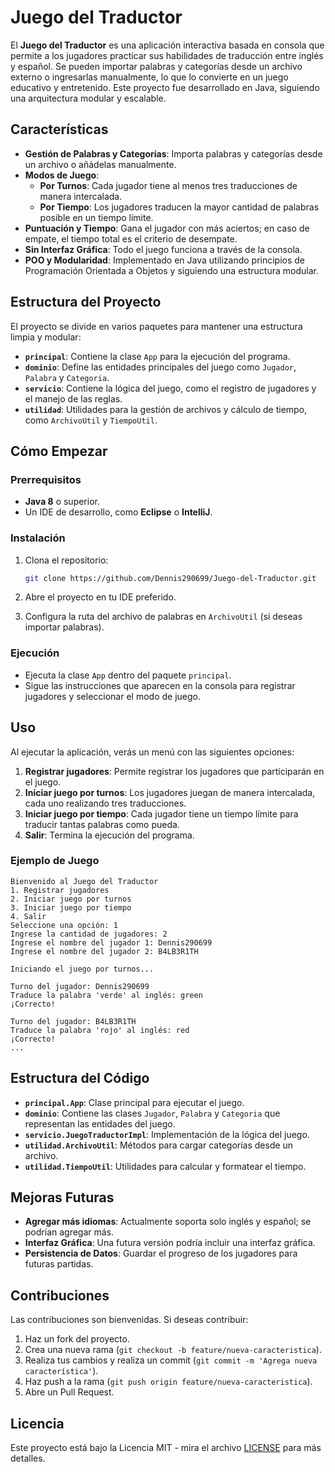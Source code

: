 # Juego del Traductor

El **Juego del Traductor** es una aplicación interactiva basada en consola que permite a los jugadores practicar sus habilidades de traducción entre inglés y español. Se pueden importar palabras y categorías desde un archivo externo o ingresarlas manualmente, lo que lo convierte en un juego educativo y entretenido. Este proyecto fue desarrollado en Java, siguiendo una arquitectura modular y escalable.

## Características

- **Gestión de Palabras y Categorías**: Importa palabras y categorías desde un archivo o añádelas manualmente.
- **Modos de Juego**:
  - **Por Turnos**: Cada jugador tiene al menos tres traducciones de manera intercalada.
  - **Por Tiempo**: Los jugadores traducen la mayor cantidad de palabras posible en un tiempo límite.
- **Puntuación y Tiempo**: Gana el jugador con más aciertos; en caso de empate, el tiempo total es el criterio de desempate.
- **Sin Interfaz Gráfica**: Todo el juego funciona a través de la consola.
- **POO y Modularidad**: Implementado en Java utilizando principios de Programación Orientada a Objetos y siguiendo una estructura modular.

## Estructura del Proyecto

El proyecto se divide en varios paquetes para mantener una estructura limpia y modular:

- **`principal`**: Contiene la clase `App` para la ejecución del programa.
- **`dominio`**: Define las entidades principales del juego como `Jugador`, `Palabra` y `Categoria`.
- **`servicio`**: Contiene la lógica del juego, como el registro de jugadores y el manejo de las reglas.
- **`utilidad`**: Utilidades para la gestión de archivos y cálculo de tiempo, como `ArchivoUtil` y `TiempoUtil`.

## Cómo Empezar

### Prerrequisitos

- **Java 8** o superior.
- Un IDE de desarrollo, como **Eclipse** o **IntelliJ**.

### Instalación

1. Clona el repositorio:

    ```sh
    git clone https://github.com/Dennis290699/Juego-del-Traductor.git
    ```

2. Abre el proyecto en tu IDE preferido.

3. Configura la ruta del archivo de palabras en `ArchivoUtil` (si deseas importar palabras).

### Ejecución

- Ejecuta la clase `App` dentro del paquete `principal`.
- Sigue las instrucciones que aparecen en la consola para registrar jugadores y seleccionar el modo de juego.

## Uso

Al ejecutar la aplicación, verás un menú con las siguientes opciones:

1. **Registrar jugadores**: Permite registrar los jugadores que participarán en el juego.
2. **Iniciar juego por turnos**: Los jugadores juegan de manera intercalada, cada uno realizando tres traducciones.
3. **Iniciar juego por tiempo**: Cada jugador tiene un tiempo límite para traducir tantas palabras como pueda.
4. **Salir**: Termina la ejecución del programa.

### Ejemplo de Juego

```
Bienvenido al Juego del Traductor
1. Registrar jugadores
2. Iniciar juego por turnos
3. Iniciar juego por tiempo
4. Salir
Seleccione una opción: 1
Ingrese la cantidad de jugadores: 2
Ingrese el nombre del jugador 1: Dennis290699
Ingrese el nombre del jugador 2: B4LB3R1TH

Iniciando el juego por turnos...

Turno del jugador: Dennis290699
Traduce la palabra 'verde' al inglés: green
¡Correcto!

Turno del jugador: B4LB3R1TH
Traduce la palabra 'rojo' al inglés: red
¡Correcto!
...
```

## Estructura del Código

- **`principal.App`**: Clase principal para ejecutar el juego.
- **`dominio`**: Contiene las clases `Jugador`, `Palabra` y `Categoria` que representan las entidades del juego.
- **`servicio.JuegoTraductorImpl`**: Implementación de la lógica del juego.
- **`utilidad.ArchivoUtil`**: Métodos para cargar categorías desde un archivo.
- **`utilidad.TiempoUtil`**: Utilidades para calcular y formatear el tiempo.

## Mejoras Futuras

- **Agregar más idiomas**: Actualmente soporta solo inglés y español; se podrían agregar más.
- **Interfaz Gráfica**: Una futura versión podría incluir una interfaz gráfica.
- **Persistencia de Datos**: Guardar el progreso de los jugadores para futuras partidas.

## Contribuciones

Las contribuciones son bienvenidas. Si deseas contribuir:

1. Haz un fork del proyecto.
2. Crea una nueva rama (`git checkout -b feature/nueva-caracteristica`).
3. Realiza tus cambios y realiza un commit (`git commit -m 'Agrega nueva característica'`).
4. Haz push a la rama (`git push origin feature/nueva-caracteristica`).
5. Abre un Pull Request.

## Licencia

Este proyecto está bajo la Licencia MIT - mira el archivo [LICENSE](LICENSE) para más detalles.
